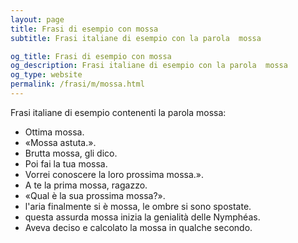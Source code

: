 ```yaml
---
layout: page
title: Frasi di esempio con mossa 
subtitle: Frasi italiane di esempio con la parola  mossa

og_title: Frasi di esempio con mossa 
og_description: Frasi italiane di esempio con la parola  mossa
og_type: website
permalink: /frasi/m/mossa.html
---
```


Frasi italiane di esempio contenenti la parola mossa:


- Ottima mossa.
- «Mossa astuta.».
- Brutta mossa, gli dico.
- Poi fai la tua mossa.
- Vorrei conoscere la loro prossima mossa.».
- A te la prima mossa, ragazzo.
- «Qual è la sua prossima mossa?».
- l'aria finalmente si è mossa, le ombre si sono spostate.
- questa assurda mossa inizia la genialità delle Nymphéas.
- Aveva deciso e calcolato la mossa in qualche secondo.
